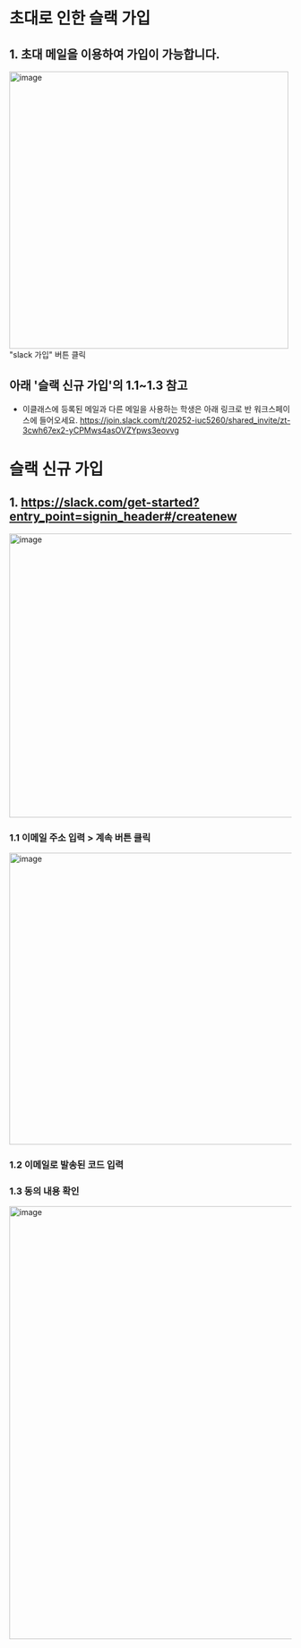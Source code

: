 # 초대로 인한 슬랙 가입
## 1. 초대 메일을 이용하여 가입이 가능합니다.
<img width="498" height="495" alt="image" src="https://github.com/user-attachments/assets/e3dd5ad0-5065-4c90-8776-51d3a56b3913" />
"slack 가입" 버튼 클릭

## 아래 '슬랙 신규 가입'의 1.1~1.3 참고

* 이클래스에 등록된 메일과 다른 메일을 사용하는 학생은 아래 링크로 반 워크스페이스에 들어오세요.
https://join.slack.com/t/20252-iuc5260/shared_invite/zt-3cwh67ex2-yCPMws4asOVZYpws3eovvg


# 슬랙 신규 가입
## 1.  https://slack.com/get-started?entry_point=signin_header#/createnew
<img width="742" height="507" alt="image" src="https://github.com/user-attachments/assets/487b1d6d-0873-400c-940c-f569ed8b02bd" />

### 1.1 이메일 주소 입력 > 계속 버튼 클릭
<img width="701" height="521" alt="image" src="https://github.com/user-attachments/assets/68775ed7-7993-47a9-93b8-c7682ff39bb3" />

### 1.2 이메일로 발송된 코드 입력

### 1.3 동의 내용 확인
<img width="876" height="773" alt="image" src="https://github.com/user-attachments/assets/c0bbe768-393e-4174-ab21-a716cdc704de" />




